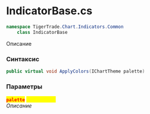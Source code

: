 
# IndicatorBase.cs
```csharp
namespace TigerTrade.Chart.Indicators.Common  
    class IndicatorBase
```

Описание

### Синтаксис
```csharp
public virtual void ApplyColors(IChartTheme palette)
```

### Параметры  
<mark style="color:red;">**`palette`**</mark> <mark style="color:yellow;">`IChartTheme`</mark>  
 *Описание*  
  

                    
                    